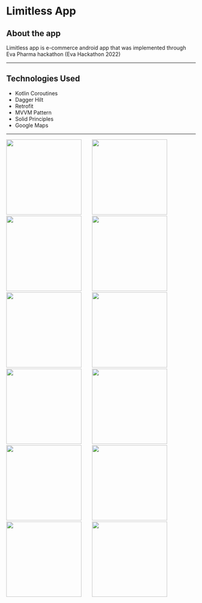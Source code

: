 # Limitless App

## About the app
  Limitless app is e-commerce android app that was implemented through Eva Pharma hackathon (Eva Hackathon 2022)
***

## Technologies Used
  * Kotlin Coroutines
  * Dagger Hilt
  * Retrofit
  * MVVM Pattern
  * Solid Principles
  * Google Maps
***

<p float="left">
  <img src="https://github.com/MinaAashraf/EvaPharma_Limitless_App/assets/48159614/6617bbe9-e31b-4279-a793-12c9ff4bb460" width="200" />
  &nbsp;&nbsp;&nbsp;&nbsp;&nbsp;
  <img src="https://github.com/MinaAashraf/EvaPharma_Limitless_App/assets/48159614/7a737973-e523-400a-afa5-635ff83ebdc5" width="200" />
   &nbsp;&nbsp;&nbsp;&nbsp;&nbsp;
  <img src="https://github.com/MinaAashraf/EvaPharma_Limitless_App/assets/48159614/7a737973-e523-400a-afa5-635ff83ebdc5" width="200" />
   &nbsp;&nbsp;&nbsp;&nbsp;&nbsp;
  <img src="https://github.com/MinaAashraf/EvaPharma_Limitless_App/assets/48159614/2b799e11-3eb4-498a-a918-8be3556ae373" width="200" />
   &nbsp;&nbsp;&nbsp;&nbsp;&nbsp;
  <img src="https://github.com/MinaAashraf/EvaPharma_Limitless_App/assets/48159614/6153d5ad-793c-4073-a9e4-2d258d451d97" width="200" />
   &nbsp;&nbsp;&nbsp;&nbsp;&nbsp;
  <img src="https://github.com/MinaAashraf/EvaPharma_Limitless_App/assets/48159614/94166260-a90f-4160-8d6a-78eb6c019e54" width="200" />
   &nbsp;&nbsp;&nbsp;&nbsp;&nbsp;
  <img src="https://github.com/MinaAashraf/EvaPharma_Limitless_App/assets/48159614/f81cbcb9-0c78-4fec-8a2e-1ad57bfb625c" width="200" />
  &nbsp;&nbsp;&nbsp;&nbsp;&nbsp;
  <img src="https://github.com/MinaAashraf/EvaPharma_Limitless_App/assets/48159614/8ebc3067-56ca-4b7b-a861-3abed8184818" width="200" />
   &nbsp;&nbsp;&nbsp;&nbsp;&nbsp;
  <img src="https://github.com/MinaAashraf/EvaPharma_Limitless_App/assets/48159614/5a22e4b4-b480-481a-be75-fc94463b403a" width="200" />
   &nbsp;&nbsp;&nbsp;&nbsp;&nbsp;
  <img src="https://github.com/MinaAashraf/EvaPharma_Limitless_App/assets/48159614/4e5edf23-670e-40f6-ae25-6ee670478f4a" width="200" />
   &nbsp;&nbsp;&nbsp;&nbsp;&nbsp;
  <img src="https://github.com/MinaAashraf/EvaPharma_Limitless_App/assets/48159614/3174f751-7802-4609-bb4e-d026ef128f79" width="200" />
  &nbsp;&nbsp;&nbsp;&nbsp;&nbsp;
  <img src="https://github.com/MinaAashraf/EvaPharma_Limitless_App/assets/48159614/56dd75df-1c57-43e2-b51f-ab0affb742e2" width="200" />
</p>















